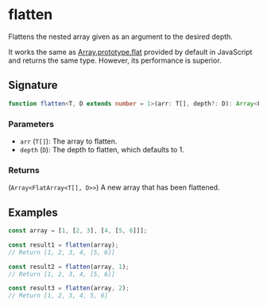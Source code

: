 # flatten

Flattens the nested array given as an argument to the desired depth.

It works the same as [Array.prototype.flat](https://developer.mozilla.org/en-US/docs/Web/JavaScript/Reference/Global_Objects/Array/flat) provided by default in JavaScript and returns the same type. However, its performance is superior.

## Signature

```typescript
function flatten<T, D extends number = 1>(arr: T[], depth?: D): Array<FlatArray<T[], D>>;
```

### Parameters

- `arr` (`T[]`): The array to flatten.
- `depth` (`D`): The depth to flatten, which defaults to 1.

### Returns

(`Array<FlatArray<T[], D>>`) A new array that has been flattened.

## Examples

```typescript
const array = [1, [2, 3], [4, [5, 6]]];

const result1 = flatten(array);
// Return [1, 2, 3, 4, [5, 6]]

const result2 = flatten(array, 1);
// Return [1, 2, 3, 4, [5, 6]]

const result3 = flatten(array, 2);
// Return [1, 2, 3, 4, 5, 6]
```
